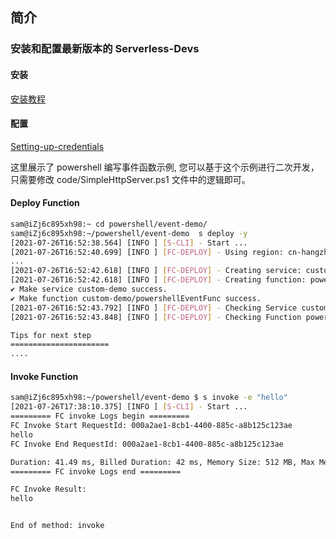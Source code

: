## 简介

### 安装和配置最新版本的 Serverless-Devs

#### 安装

[安装教程](https://github.com/devsapp/fc/blob/main/docs/Getting-started/Install-tutorial.md)

#### 配置

[Setting-up-credentials](https://github.com/devsapp/fc/blob/main/docs/Getting-started/Setting-up-credentials.md)

这里展示了 powershell 编写事件函数示例, 您可以基于这个示例进行二次开发，只需要修改 code/SimpleHttpServer.ps1 文件中的逻辑即可。

#### Deploy Function

```bash
sam@iZj6c895xh98:~ cd powershell/event-demo/
sam@iZj6c895xh98:~/powershell/event-demo  s deploy -y
[2021-07-26T16:52:38.564] [INFO ] [S-CLI] - Start ...
[2021-07-26T16:52:40.699] [INFO ] [FC-DEPLOY] - Using region: cn-hangzhou
...
[2021-07-26T16:52:42.618] [INFO ] [FC-DEPLOY] - Creating service: custom-demo
[2021-07-26T16:52:42.618] [INFO ] [FC-DEPLOY] - Creating function: powershellEventFunc
✔ Make service custom-demo success.
✔ Make function custom-demo/powershellEventFunc success.
[2021-07-26T16:52:43.792] [INFO ] [FC-DEPLOY] - Checking Service custom-demo exists
[2021-07-26T16:52:43.848] [INFO ] [FC-DEPLOY] - Checking Function powershellEventFunc exists

Tips for next step
======================
....
```

#### Invoke Function

```bash
sam@iZj6c895xh98:~/powershell/event-demo $ s invoke -e "hello"
[2021-07-26T17:38:10.375] [INFO ] [S-CLI] - Start ...
========= FC invoke Logs begin =========
FC Invoke Start RequestId: 000a2ae1-8cb1-4400-885c-a8b125c123ae
hello
FC Invoke End RequestId: 000a2ae1-8cb1-4400-885c-a8b125c123ae

Duration: 41.49 ms, Billed Duration: 42 ms, Memory Size: 512 MB, Max Memory Used: 93.91 MB
========= FC invoke Logs end =========

FC Invoke Result:
hello


End of method: invoke
```
